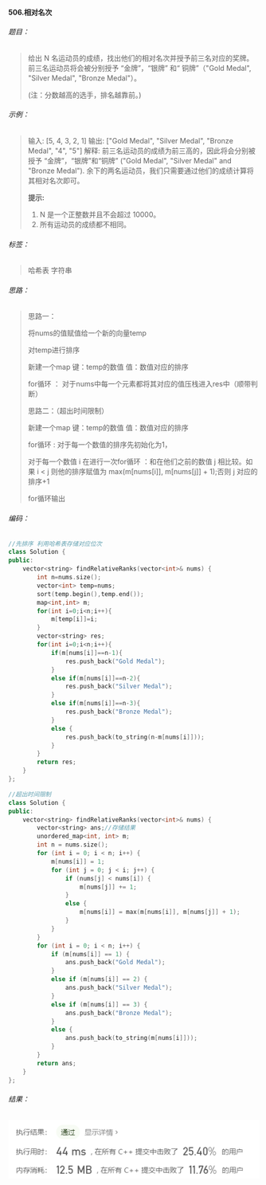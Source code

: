 #### 506.相对名次

###### 题目：

> 给出 N 名运动员的成绩，找出他们的相对名次并授予前三名对应的奖牌。前三名运动员将会被分别授予 “金牌”，“银牌” 和“ 铜牌”（"Gold Medal", "Silver Medal", "Bronze Medal"）。
>
> (注：分数越高的选手，排名越靠前。)
>

###### 示例：

> 输入: [5, 4, 3, 2, 1]
> 输出: ["Gold Medal", "Silver Medal", "Bronze Medal", "4", "5"]
> 解释: 前三名运动员的成绩为前三高的，因此将会分别被授予 “金牌”，“银牌”和“铜牌” ("Gold Medal", "Silver Medal" and "Bronze Medal").
> 余下的两名运动员，我们只需要通过他们的成绩计算将其相对名次即可。
>
> 
>
> **提示:**
>
> 1. N 是一个正整数并且不会超过 10000。
> 2. 所有运动员的成绩都不相同。

###### 标签：

> 哈希表  字符串

###### 思路：

>  思路一：
>
>  将nums的值赋值给一个新的向量temp
>
>  对temp进行排序     
>
>  新建一个map 键：temp的数值     值：数值对应的排序
>
>  for循环 ： 对于nums中每一个元素都将其对应的值压栈进入res中（顺带判断）
>
>  思路二：（超出时间限制）
>
>  新建一个map 键：temp的数值     值：数值对应的排序
>
>  for循环 : 对于每一个数值的排序先初始化为1，
>
>  对于每一个数值 i 在进行一次for循环 ：和在他们之前的数值 j 相比较。如果 i < j 则他的排序赋值为  max(m[nums[i]], m[nums[j]] + 1);否则 j 对应的排序+1
>
>  for循环输出

###### 编码：

```c++
//先排序 利用哈希表存储对应位次
class Solution {
public:
    vector<string> findRelativeRanks(vector<int>& nums) {
        int n=nums.size();
        vector<int> temp=nums;
        sort(temp.begin(),temp.end());
        map<int,int> m;
        for(int i=0;i<n;i++){
            m[temp[i]]=i;
        }
        vector<string> res;
        for(int i=0;i<n;i++){
            if(m[nums[i]]==n-1){
                res.push_back("Gold Medal");
            }
            else if(m[nums[i]]==n-2){
                res.push_back("Silver Medal");
            }
            else if(m[nums[i]]==n-3){
                res.push_back("Bronze Medal");
            }
            else {
                res.push_back(to_string(n-m[nums[i]]));
            }
        }
        return res;
    }
};
```

```c++
//超出时间限制
class Solution {
public:
	vector<string> findRelativeRanks(vector<int>& nums) {
		vector<string> ans;//存储结果
		unordered_map<int, int> m;
		int n = nums.size();
		for (int i = 0; i < n; i++) {
			m[nums[i]] = 1;
			for (int j = 0; j < i; j++) {
				if (nums[j] < nums[i]) {
					m[nums[j]] += 1;
				}
				else {
					m[nums[i]] = max(m[nums[i]], m[nums[j]] + 1);
				}
			}
		}
		for (int i = 0; i < n; i++) {
			if (m[nums[i]] == 1) {
				ans.push_back("Gold Medal");
			}
			else if (m[nums[i]] == 2) {
				ans.push_back("Silver Medal");
			}
			else if (m[nums[i]] == 3) {
				ans.push_back("Bronze Medal");
			}
			else {
				ans.push_back(to_string(m[nums[i]]));
			}
		}
		return ans;
	}
};
```



###### 结果：

![运行结果](images/image-20200809182915240.png)